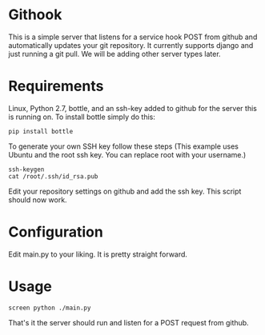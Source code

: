 Githook
=======

This is a simple server that listens for a service hook POST from github and automatically updates your git repository.
It currently supports django and just running a git pull. We will be adding other server types later.

Requirements
=======

Linux, Python 2.7, bottle, and an ssh-key added to github for the server this is running on.
To install bottle simply do this:

    pip install bottle

To generate your own SSH key follow these steps (This example uses Ubuntu and the root ssh key. You can replace root
with your username.)

    ssh-keygen
    cat /root/.ssh/id_rsa.pub

Edit your repository settings on github and add the ssh key. This script should now work.

Configuration
=======
Edit main.py to your liking. It is pretty straight forward.

Usage
=======
    screen python ./main.py
That's it the server should run and listen for a POST request from github.